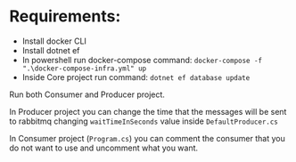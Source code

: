 # Requirements:
- Install docker CLI
- Install dotnet ef
- In powershell run docker-compose command: `docker-compose -f ".\docker-compose-infra.yml" up`
- Inside Core project run command: `dotnet ef database update`

Run both Consumer and Producer project. 

In Producer project you can change the time that the messages will be sent to rabbitmq changing `waitTimeInSeconds` value inside `DefaultProducer.cs`

In Consumer project (`Program.cs`) you can comment the consumer that you do not want to use and uncomment what you want.
